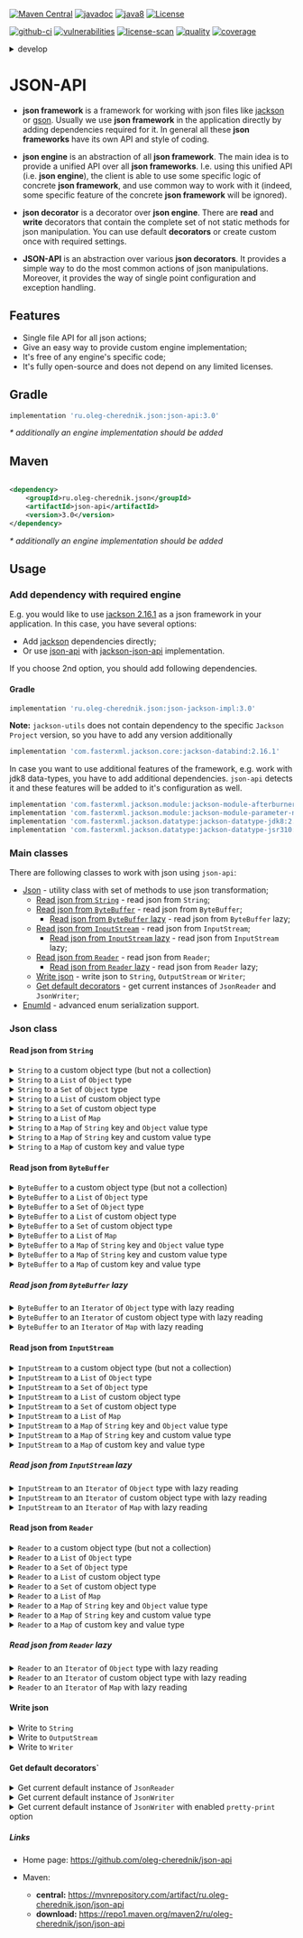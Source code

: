 [![Maven Central](https://maven-badges.herokuapp.com/maven-central/ru.oleg-cherednik.json/json-api/badge.svg)](https://maven-badges.herokuapp.com/maven-central/ru.oleg-cherednik.json/json-api)
[![javadoc](https://javadoc.io/badge2/ru.oleg-cherednik.json/json-api/javadoc.svg)](https://javadoc.io/doc/ru.oleg-cherednik.json/json-api)
[![java8](https://badgen.net/badge/java/8+/blue)](https://badgen.net/)
[![License](https://img.shields.io/badge/License-Apache%202.0-blue.svg)](http://www.apache.org/licenses/LICENSE-2.0.txt)

[![github-ci](https://github.com/oleg-cherednik/json-api/actions/workflows/github-ci.yml/badge.svg?branch=master&event=push)](https://github.com/oleg-cherednik/json-api/actions)
[![vulnerabilities](https://snyk.io/test/github/oleg-cherednik/json-api/badge.svg?targetFile=build.gradle)](https://snyk.io/test/github/oleg-cherednik/json-api?targetFile=build.gradle)
[![license-scan](https://app.fossa.com/api/projects/git%2Bgithub.com%2Foleg-cherednik%2Fjson-api.svg?type=shield)](https://app.fossa.com/projects/git%2Bgithub.com%2Foleg-cherednik%2Fjson-api?ref=badge_shield)
[![quality](https://app.codacy.com/project/badge/Grade/7645235119a749c79dd1bfb22b78dc34?branch=master)](https://app.codacy.com/gh/oleg-cherednik/json-api/dashboard?branch=master)
[![coverage](https://app.codacy.com/project/badge/Coverage/7645235119a749c79dd1bfb22b78dc34?branch=master)](https://app.codacy.com/gh/oleg-cherednik/json-api/coverage/dashboard?branch=master)

<details><summary>develop</summary>

[![github-ci](https://github.com/oleg-cherednik/json-api/actions/workflows/github-ci.yml/badge.svg?branch=develop&event=push)](https://github.com/oleg-cherednik/json-api/actions)
[![quality](https://app.codacy.com/project/badge/Grade/7645235119a749c79dd1bfb22b78dc34?branch=develop)](https://app.codacy.com/gh/oleg-cherednik/json-api/dashboard?branch=develop)
[![coverage](https://app.codacy.com/project/badge/Coverage/7645235119a749c79dd1bfb22b78dc34?branch=develop)](https://app.codacy.com/gh/oleg-cherednik/json-api/coverage/dashboard?branch=develop)

</details>

# JSON-API

*   __json framework__ is a framework for working with json files like
    [jackson](https://github.com/FasterXML/jackson) or
    [gson](https://github.com/google/gson). Usually we use __json framework__
    in the application directly by adding dependencies required for it. In
    general all these __json frameworks__ have its own API and style of coding.

*   __json engine__ is an abstraction of all __json framework__. The main
    idea is to provide a unified API over all __json frameworks__. I.e. using
    this unified API (i.e. __json engine__), the client is able to use some
    specific logic of concrete __json framework__, and use common way to work
    with it (indeed, some specific feature of the concrete __json framework__
    will be ignored).

*   __json decorator__ is a decorator over __json engine__. There are __read__
    and __write__ decorators that contain the complete set of not static methods
    for json manipulation. You can use default __decorators__ or create custom
    once with required settings.

*   __JSON-API__ is an abstraction over various __json decorators__. It provides
    a simple way to do the most common actions of json manipulations. Moreover,
    it provides the way of single point configuration and exception handling.

## Features

*   Single file API for all json actions;
*   Give an easy way to provide custom engine implementation;
*   It's free of any engine's specific code;
*   It's fully open-source and does not depend on any limited licenses.

## Gradle

```groovy
implementation 'ru.oleg-cherednik.json:json-api:3.0'
```

_* additionally an engine implementation should be added_

## Maven

```xml

<dependency>
    <groupId>ru.oleg-cherednik.json</groupId>
    <artifactId>json-api</artifactId>
    <version>3.0</version>
</dependency>
```

_* additionally an engine implementation should be added_

## Usage

### Add dependency with required engine

E.g. you would like to use [jackson 2.16.1](https://github.com/FasterXML/jackson)
as a json framework in your application. In this case, you have several options:

*   Add [jackson](https://github.com/FasterXML/jackson) dependencies directly;
*   Or use [json-api](https://github.com/oleg-cherednik/json-api) with [jackson-json-api](https://github.com/oleg-cherednik/json-jackson-impl)
    implementation.

If you choose 2nd option, you should add following dependencies.

#### Gradle

```groovy
implementation 'ru.oleg-cherednik.json:json-jackson-impl:3.0'
```

__Note:__ `jackson-utils` does not contain dependency to the specific
`Jackson Project` version, so you have to add any version additionally

```groovy
implementation 'com.fasterxml.jackson.core:jackson-databind:2.16.1'
```

In case you want to use additional features of the framework, e.g. work with
jdk8 data-types, you have to add additional dependencies. `json-api` detects it
and these features will be added to it's configuration as well.

```groovy
implementation 'com.fasterxml.jackson.module:jackson-module-afterburner:2.16.1'
implementation 'com.fasterxml.jackson.module:jackson-module-parameter-names:2.16.1'
implementation 'com.fasterxml.jackson.datatype:jackson-datatype-jdk8:2.16.1'
implementation 'com.fasterxml.jackson.datatype:jackson-datatype-jsr310:2.16.1'
```

### Main classes

There are following classes to work with json using `json-api`:

*   [Json](#json-class) - utility class with set of methods to use json transformation;
    *   [Read json from `String`](#read-json-from-string) - read json from `String`;
    *   [Read json from `ByteBuffer`](#read-json-from-bytebuffer) - read json from `ByteBuffer`;
        *   [Read json from `ByteBuffer` lazy](#read-json-from-bytebuffer-lazy) - read json from `ByteBuffer` lazy;
    *   [Read json from `InputStream`](#read-json-from-inputstream) - read json from `InputStream`;
        *   [Read json from `InputStream` lazy](#read-json-from-inputstream-lazy) - read json from `InputStream` lazy;
    *   [Read json from `Reader`](#read-json-from-reader) - read json from `Reader`;
        *   [Read json from `Reader` lazy](#read-json-from-reader-lazy) - read json from `Reader` lazy;
    *   [Write json](#write-json) - write json to `String`, `OutputStream` or `Writer`;
    *   [Get default decorators](#get-default-decorators) - get current instances of `JsonReader` and `JsonWriter`;
*   [EnumId](#work-with-enum) - advanced enum serialization support.

### Json class

#### Read json from `String`

<details><summary><code>String</code> to a custom object type (but not a collection)</summary>

```java
class Data {

    int intVal;
    String strVal;

    public static void demo() {
        String json = """
                 {
                    "intVal" : 666,
                    "strVal" : "omen"
                 }
                """;
        Data data = Json.readValue(json, Data.class);
    }

}
```

</details>

<details><summary><code>String</code> to a <code>List</code> of <code>Object</code> type</summary>

```java
class Data {

    public static void demo() {
        String json = """
                [
                    {
                        "intVal" : 555,
                        "strVal" : "victory"
                    },
                    {
                        "intVal" : 666,
                        "strVal" : "omen"
                    }
                ]
                """;
        List<Object> res = Json.readList(json);
    }

}
```

</details>

<details><summary><code>String</code> to a <code>Set</code> of <code>Object</code> type</summary>

```java
class Data {

    public static void demo() {
        String json = """
                [
                    {
                        "intVal" : 555,
                        "strVal" : "victory"
                    },
                    {
                        "intVal" : 666,
                        "strVal" : "omen"
                    }
                ]
                """;
        Set<Object> res = Json.readSet(json);
    }

}
```

</details>

<details><summary><code>String</code> to a <code>List</code> of custom object type</summary>

```java
class Data {

    int intVal;
    String strVal;

    public static void demo() {
        String json = """
                [
                    {
                        "intVal" : 555,
                        "strVal" : "victory"
                    },
                    {
                        "intVal" : 666,
                        "strVal" : "omen"
                    }
                ]
                """;
        List<Data> res = Json.readList(json, Data.class);
    }

}
```

</details>

<details><summary><code>String</code> to a <code>Set</code> of custom object type</summary>

```java
class Data {

    int intVal;
    String strVal;

    public static void demo() {
        String json = """
                [
                    {
                        "intVal" : 555,
                        "strVal" : "victory"
                    },
                    {
                        "intVal" : 666,
                        "strVal" : "omen"
                    }
                ]
                """;
        Set<Data> res = Json.readSet(json, Data.class);
    }

}
```

</details>

<details><summary><code>String</code> to a <code>List</code> of <code>Map</code></summary>

```java
class Data {

    int intVal;
    String strVal;

    public static void demo() {
        String json = """
                [
                    {
                        "intVal" : 555,
                        "strVal" : "victory"
                    },
                    {
                        "intVal" : 666,
                        "strVal" : "omen"
                    }
                ]
                """;
        List<Map<String, Object>> res = Json.readListOfMap(json);
    }

}
```

</details>

<details><summary><code>String</code> to a <code>Map</code> of <code>String</code> key and <code>Object</code> value type</summary>

```java
public class Book {

    private String title;
    private ZonedDateTime date;
    private int year;
    private List<String> authors;

    public static void demo() {
        String json = """
                {
                    "one": {
                        "title": "Thinking in Java",
                        "date": "2017-07-23T13:57:14.225Z",
                        "year": 1998,
                        "authors": [
                            "Bruce Eckel"
                        ]
                    },
                    "two": {
                        "title": "Ready for a victory",
                        "date": "2020-07-23T13:57:14.225Z",
                        "year": 2020,
                        "authors": [
                            "Oleg Cherednik"
                        ]
                    }
                }
                """;
        Map<String, Object> res = Json.readMap(json);
    }

}
```

</details>

<details><summary><code>String</code> to a <code>Map</code> of <code>String</code> key and custom value type</summary>

```java
public class Book {

    private String title;
    private ZonedDateTime date;
    private int year;
    private List<String> authors;

    public static void demo() {
        String json = """
                {
                    "one": {
                        "title": "Thinking in Java",
                        "date": "2017-07-23T13:57:14.225Z",
                        "year": 1998,
                        "authors": [
                            "Bruce Eckel"
                        ]
                    },
                    "two": {
                        "title": "Ready for a victory",
                        "date": "2020-07-23T13:57:14.225Z",
                        "year": 2020,
                        "authors": [
                            "Oleg Cherednik"
                        ]
                    }
                }
                """;
        Map<String, Book> res = Json.readMap(json, Book.class);
    }

}
```

</details>

<details><summary><code>String</code> to a <code>Map</code> of custom key and value type</summary>

```java
public class Book {

    private String title;
    private ZonedDateTime date;
    private int year;
    private List<String> authors;

    public static void demo() {
        String json = """
                {
                    "1": {
                        "title": "Thinking in Java",
                        "date": "2017-07-23T13:57:14.225Z",
                        "year": 1998,
                        "authors": [
                            "Bruce Eckel"
                        ]
                    },
                    "2": {
                        "title": "Ready for a victory",
                        "date": "2020-07-23T13:57:14.225Z",
                        "year": 2020,
                        "authors": [
                            "Oleg Cherednik"
                        ]
                    }
                }
                """;
        Map<Integer, Book> res = Json.readMap(json, Integer.class, Book.class);
    }

}
```

</details>

#### Read json from `ByteBuffer`

<details><summary><code>ByteBuffer</code> to a custom object type (but not a collection)</summary>

```java
class Data {

    int intVal;
    String strVal;

    public static void demo() {
        String json = """
                 {
                    "intVal" : 666,
                    "strVal" : "omen"
                 }
                """;
        ByteBuffer buf = ByteBuffer.wrap(json.getBytes(StandardCharsets.UTF_8));
        Data data = Json.readValue(buf, Data.class);
    }

}
```

</details>

<details><summary><code>ByteBuffer</code> to a <code>List</code> of <code>Object</code> type</summary>

```java
class Data {

    public static void demo() {
        String json = """
                [
                    {
                        "intVal" : 555,
                        "strVal" : "victory"
                    },
                    {
                        "intVal" : 666,
                        "strVal" : "omen"
                    }
                ]
                """;
        ByteBuffer buf = ByteBuffer.wrap(json.getBytes(StandardCharsets.UTF_8));
        List<Object> res = Json.readList(buf);
    }

}
```

</details>

<details><summary><code>ByteBuffer</code> to a <code>Set</code> of <code>Object</code> type</summary>

```java
class Data {

    public static void demo() {
        String json = """
                [
                    {
                        "intVal" : 555,
                        "strVal" : "victory"
                    },
                    {
                        "intVal" : 666,
                        "strVal" : "omen"
                    }
                ]
                """;
        ByteBuffer buf = ByteBuffer.wrap(json.getBytes(StandardCharsets.UTF_8));
        Set<Object> res = Json.readSet(buf);
    }

}
```

</details>

<details><summary><code>ByteBuffer</code> to a <code>List</code> of custom object type</summary>

```java
class Data {

    int intVal;
    String strVal;

    public static void demo() {
        String json = """
                [
                    {
                        "intVal" : 555,
                        "strVal" : "victory"
                    },
                    {
                        "intVal" : 666,
                        "strVal" : "omen"
                    }
                ]
                """;
        ByteBuffer buf = ByteBuffer.wrap(json.getBytes(StandardCharsets.UTF_8));
        List<Data> res = Json.readList(buf, Data.class);
    }

}
```

</details>

<details><summary><code>ByteBuffer</code> to a <code>Set</code> of custom object type</summary>

```java
class Data {

    int intVal;
    String strVal;

    public static void demo() {
        String json = """
                [
                    {
                        "intVal" : 555,
                        "strVal" : "victory"
                    },
                    {
                        "intVal" : 666,
                        "strVal" : "omen"
                    }
                ]
                """;
        ByteBuffer buf = ByteBuffer.wrap(json.getBytes(StandardCharsets.UTF_8));
        Set<Data> res = Json.readSet(buf, Data.class);
    }

}
```

</details>

<details><summary><code>ByteBuffer</code> to a <code>List</code> of <code>Map</code></summary>

```java
class Data {

    int intVal;
    String strVal;

    public static void demo() {
        String json = """
                [
                    {
                        "intVal" : 555,
                        "strVal" : "victory"
                    },
                    {
                        "intVal" : 666,
                        "strVal" : "omen"
                    }
                ]
                """;
        ByteBuffer buf = ByteBuffer.wrap(json.getBytes(StandardCharsets.UTF_8));
        List<Map<String, Object>> res = Json.readListOfMap(buf);
    }

}
```

</details>

<details><summary><code>ByteBuffer</code> to a <code>Map</code> of <code>String</code> key and <code>Object</code> value type</summary>

```java
public class Book {

    private String title;
    private ZonedDateTime date;
    private int year;
    private List<String> authors;

    public static void demo() {
        String json = """
                {
                    "one": {
                        "title": "Thinking in Java",
                        "date": "2017-07-23T13:57:14.225Z",
                        "year": 1998,
                        "authors": [
                            "Bruce Eckel"
                        ]
                    },
                    "two": {
                        "title": "Ready for a victory",
                        "date": "2020-07-23T13:57:14.225Z",
                        "year": 2020,
                        "authors": [
                            "Oleg Cherednik"
                        ]
                    }
                }
                """;
        ByteBuffer buf = ByteBuffer.wrap(json.getBytes(StandardCharsets.UTF_8));
        Map<String, Object> res = Json.readMap(buf);
    }

}
```

</details>

<details><summary><code>ByteBuffer</code> to a <code>Map</code> of <code>String</code> key and custom value type</summary>

```java
public class Book {

    private String title;
    private ZonedDateTime date;
    private int year;
    private List<String> authors;

    public static void demo() {
        String json = """
                {
                    "one": {
                        "title": "Thinking in Java",
                        "date": "2017-07-23T13:57:14.225Z",
                        "year": 1998,
                        "authors": [
                            "Bruce Eckel"
                        ]
                    },
                    "two": {
                        "title": "Ready for a victory",
                        "date": "2020-07-23T13:57:14.225Z",
                        "year": 2020,
                        "authors": [
                            "Oleg Cherednik"
                        ]
                    }
                }
                """;
        ByteBuffer buf = ByteBuffer.wrap(json.getBytes(StandardCharsets.UTF_8));
        Map<String, Book> res = Json.readMap(buf, Book.class);
    }

}
```

</details>

<details><summary><code>ByteBuffer</code> to a <code>Map</code> of custom key and value type</summary>

```java
public class Book {

    private String title;
    private ZonedDateTime date;
    private int year;
    private List<String> authors;

    public static void demo() {
        String json = """
                {
                    "1": {
                        "title": "Thinking in Java",
                        "date": "2017-07-23T13:57:14.225Z",
                        "year": 1998,
                        "authors": [
                            "Bruce Eckel"
                        ]
                    },
                    "2": {
                        "title": "Ready for a victory",
                        "date": "2020-07-23T13:57:14.225Z",
                        "year": 2020,
                        "authors": [
                            "Oleg Cherednik"
                        ]
                    }
                }
                """;
        ByteBuffer buf = ByteBuffer.wrap(json.getBytes(StandardCharsets.UTF_8));
        Map<Integer, Book> res = Json.readMap(buf, Integer.class, Book.class);
    }

}
```

</details>

##### Read json from `ByteBuffer` lazy

<details><summary><code>ByteBuffer</code> to an <code>Iterator</code> of <code>Object</code> type with lazy reading</summary>

```java
class Data {

    int intVal;
    String strVal;

    public static void demo() {
        String json = """
                [
                    {
                        "intVal" : 555,
                        "strVal" : "victory"
                    },
                    {
                        "intVal" : 666,
                        "strVal" : "omen"
                    }
                ]
                """;
        ByteBuffer buf = ByteBuffer.wrap(json.getBytes(StandardCharsets.UTF_8));
        Iterator<Object> it = Json.readListLazy(buf);
    }

}
```

</details>

<details><summary><code>ByteBuffer</code> to an <code>Iterator</code> of custom object type with lazy reading</summary>

```java
class Data {

    int intVal;
    String strVal;

    public static void demo() {
        String json = """
                [
                    {
                        "intVal" : 555,
                        "strVal" : "victory"
                    },
                    {
                        "intVal" : 666,
                        "strVal" : "omen"
                    }
                ]
                """;
        ByteBuffer buf = ByteBuffer.wrap(json.getBytes(StandardCharsets.UTF_8));
        Iterator<Data> it = Json.readListLazy(buf, Data.class);
    }

}
```

</details>

<details><summary><code>ByteBuffer</code> to an <code>Iterator</code> of <code>Map</code> with lazy reading</summary>

```java
class Data {

    int intVal;
    String strVal;

    public static void demo() {
        String json = """
                [
                    {
                        "intVal" : 555,
                        "strVal" : "victory"
                    },
                    {
                        "intVal" : 666,
                        "strVal" : "omen"
                    }
                ]
                """;
        ByteBuffer buf = ByteBuffer.wrap(json.getBytes(StandardCharsets.UTF_8));
        Iterator<Map<String, Object>> it = Json.readListOfMapLazy(buf);
    }

}
```

</details>

#### Read json from `InputStream`

<details><summary><code>InputStream</code> to a custom object type (but not a collection)</summary>

```java
class Data {

    int intVal;
    String strVal;

    public static void demo() {
        String json = """
                 {
                    "intVal" : 666,
                    "strVal" : "omen"
                 }
                """;
        InputStream in = new ByteArrayInputStream(json.getBytes());
        Data data = Json.readValue(in, Data.class);
    }

}
```

</details>

<details><summary><code>InputStream</code> to a <code>List</code> of <code>Object</code> type</summary>

```java
class Data {

    public static void demo() {
        String json = """
                [
                    {
                        "intVal" : 555,
                        "strVal" : "victory"
                    },
                    {
                        "intVal" : 666,
                        "strVal" : "omen"
                    }
                ]
                """;
        InputStream in = new ByteArrayInputStream(json.getBytes());
        List<Object> res = Json.readList(in);
    }

}
```

</details>

<details><summary><code>InputStream</code> to a <code>Set</code> of <code>Object</code> type</summary>

```java
class Data {

    public static void demo() {
        String json = """
                [
                    {
                        "intVal" : 555,
                        "strVal" : "victory"
                    },
                    {
                        "intVal" : 666,
                        "strVal" : "omen"
                    }
                ]
                """;
        InputStream in = new ByteArrayInputStream(json.getBytes());
        Set<Object> res = Json.readSet(in);
    }

}
```

</details>

<details><summary><code>InputStream</code> to a <code>List</code> of custom object type</summary>

```java
class Data {

    int intVal;
    String strVal;

    public static void demo() {
        String json = """
                [
                    {
                        "intVal" : 555,
                        "strVal" : "victory"
                    },
                    {
                        "intVal" : 666,
                        "strVal" : "omen"
                    }
                ]
                """;
        InputStream in = new ByteArrayInputStream(json.getBytes());
        List<Data> res = Json.readList(in, Data.class);
    }

}
```

</details>

<details><summary><code>InputStream</code> to a <code>Set</code> of custom object type</summary>

```java
class Data {

    int intVal;
    String strVal;

    public static void demo() {
        String json = """
                [
                    {
                        "intVal" : 555,
                        "strVal" : "victory"
                    },
                    {
                        "intVal" : 666,
                        "strVal" : "omen"
                    }
                ]
                """;
        InputStream in = new ByteArrayInputStream(json.getBytes());
        Set<Data> res = Json.readSet(in, Data.class);
    }

}
```

</details>

<details><summary><code>InputStream</code> to a <code>List</code> of <code>Map</code></summary>

```java
class Data {

    int intVal;
    String strVal;

    public static void demo() {
        String json = """
                [
                    {
                        "intVal" : 555,
                        "strVal" : "victory"
                    },
                    {
                        "intVal" : 666,
                        "strVal" : "omen"
                    }
                ]
                """;
        InputStream in = new ByteArrayInputStream(json.getBytes());
        List<Map<String, Object>> res = Json.readListOfMap(in);
    }

}
```

</details>

<details><summary><code>InputStream</code> to a <code>Map</code> of <code>String</code> key and <code>Object</code> value type</summary>

```java
public class Book {

    private String title;
    private ZonedDateTime date;
    private int year;
    private List<String> authors;

    public static void demo() {
        String json = """
                {
                    "one": {
                        "title": "Thinking in Java",
                        "date": "2017-07-23T13:57:14.225Z",
                        "year": 1998,
                        "authors": [
                            "Bruce Eckel"
                        ]
                    },
                    "two": {
                        "title": "Ready for a victory",
                        "date": "2020-07-23T13:57:14.225Z",
                        "year": 2020,
                        "authors": [
                            "Oleg Cherednik"
                        ]
                    }
                }
                """;
        InputStream in = new ByteArrayInputStream(json.getBytes());
        Map<String, Object> res = Json.readMap(in);
    }

}
```

</details>

<details><summary><code>InputStream</code> to a <code>Map</code> of <code>String</code> key and custom value type</summary>

```java
public class Book {

    private String title;
    private ZonedDateTime date;
    private int year;
    private List<String> authors;

    public static void demo() {
        String json = """
                {
                    "one": {
                        "title": "Thinking in Java",
                        "date": "2017-07-23T13:57:14.225Z",
                        "year": 1998,
                        "authors": [
                            "Bruce Eckel"
                        ]
                    },
                    "two": {
                        "title": "Ready for a victory",
                        "date": "2020-07-23T13:57:14.225Z",
                        "year": 2020,
                        "authors": [
                            "Oleg Cherednik"
                        ]
                    }
                }
                """;
        InputStream in = new ByteArrayInputStream(json.getBytes());
        Map<String, Book> res = Json.readMap(in, Book.class);
    }

}
```

</details>

<details><summary><code>InputStream</code> to a <code>Map</code> of custom key and value type</summary>

```java
public class Book {

    private String title;
    private ZonedDateTime date;
    private int year;
    private List<String> authors;

    public static void demo() {
        String json = """
                {
                    "1": {
                        "title": "Thinking in Java",
                        "date": "2017-07-23T13:57:14.225Z",
                        "year": 1998,
                        "authors": [
                            "Bruce Eckel"
                        ]
                    },
                    "2": {
                        "title": "Ready for a victory",
                        "date": "2020-07-23T13:57:14.225Z",
                        "year": 2020,
                        "authors": [
                            "Oleg Cherednik"
                        ]
                    }
                }
                """;
        InputStream in = new ByteArrayInputStream(json.getBytes());
        Map<Integer, Book> res = Json.readMap(in, Integer.class, Book.class);
    }

}
```

</details>

##### Read json from `InputStream` lazy

<details><summary><code>InputStream</code> to an <code>Iterator</code> of <code>Object</code> type with lazy reading</summary>

```java
class Data {

    int intVal;
    String strVal;

    public static void demo() {
        String json = """
                [
                    {
                        "intVal" : 555,
                        "strVal" : "victory"
                    },
                    {
                        "intVal" : 666,
                        "strVal" : "omen"
                    }
                ]
                """;
        InputStream in = new ByteArrayInputStream(json.getBytes());
        AutoCloseableIterator<Object> it = Json.readListLazy(in);
    }

}
```

</details>


<details><summary><code>InputStream</code> to an <code>Iterator</code> of custom object type with lazy reading</summary>

```java
class Data {

    int intVal;
    String strVal;

    public static void demo() {
        String json = """
                [
                    {
                        "intVal" : 555,
                        "strVal" : "victory"
                    },
                    {
                        "intVal" : 666,
                        "strVal" : "omen"
                    }
                ]
                """;
        InputStream in = new ByteArrayInputStream(json.getBytes());
        AutoCloseableIterator<Data> it = Json.readListLazy(in, Data.class);
    }

}
```

</details>

<details><summary><code>InputStream</code> to an <code>Iterator</code> of <code>Map</code> with lazy reading</summary>

```java
class Data {

    int intVal;
    String strVal;

    public static void demo() {
        String json = """
                [
                    {
                        "intVal" : 555,
                        "strVal" : "victory"
                    },
                    {
                        "intVal" : 666,
                        "strVal" : "omen"
                    }
                ]
                """;
        InputStream in = new ByteArrayInputStream(json.getBytes());
        AutoCloseableIterator<Map<String, Object>> it = Json.readListOfMapLazy(in);
    }

}
```

</details>

#### Read json from `Reader`

<details><summary><code>Reader</code> to a custom object type (but not a collection)</summary>

```java
class Data {

    int intVal;
    String strVal;

    public static void demo() {
        String json = """
                 {
                    "intVal" : 666,
                    "strVal" : "omen"
                 }
                """;
        Reader reader = new ByteArrayInputStream(json.getBytes());
        Data data = Json.readValue(reader, Data.class);
    }

}
```

</details>

<details><summary><code>Reader</code> to a <code>List</code> of <code>Object</code> type</summary>

```java
class Data {

    public static void demo() {
        String json = """
                [
                    {
                        "intVal" : 555,
                        "strVal" : "victory"
                    },
                    {
                        "intVal" : 666,
                        "strVal" : "omen"
                    }
                ]
                """;
        Reader reader = new StringReader(json);
        List<Object> res = Json.readList(reader);
    }

}
```

</details>

<details><summary><code>Reader</code> to a <code>Set</code> of <code>Object</code> type</summary>

```java
class Data {

    public static void demo() {
        String json = """
                [
                    {
                        "intVal" : 555,
                        "strVal" : "victory"
                    },
                    {
                        "intVal" : 666,
                        "strVal" : "omen"
                    }
                ]
                """;
        Reader reader = new StringReader(json);
        Set<Object> res = Json.readSet(reader);
    }

}
```

</details>

<details><summary><code>Reader</code> to a <code>List</code> of custom object type</summary>

```java
class Data {

    int intVal;
    String strVal;

    public static void demo() {
        String json = """
                [
                    {
                        "intVal" : 555,
                        "strVal" : "victory"
                    },
                    {
                        "intVal" : 666,
                        "strVal" : "omen"
                    }
                ]
                """;
        Reader reader = new StringReader(json);
        List<Data> res = Json.readList(reader, Data.class);
    }

}
```

</details>

<details><summary><code>Reader</code> to a <code>Set</code> of custom object type</summary>

```java
class Data {

    int intVal;
    String strVal;

    public static void demo() {
        String json = """
                [
                    {
                        "intVal" : 555,
                        "strVal" : "victory"
                    },
                    {
                        "intVal" : 666,
                        "strVal" : "omen"
                    }
                ]
                """;
        Reader reader = new StringReader(json);
        Set<Data> res = Json.readSet(reader, Data.class);
    }

}
```

</details>

<details><summary><code>Reader</code> to a <code>List</code> of <code>Map</code></summary>

```java
class Data {

    int intVal;
    String strVal;

    public static void demo() {
        String json = """
                [
                    {
                        "intVal" : 555,
                        "strVal" : "victory"
                    },
                    {
                        "intVal" : 666,
                        "strVal" : "omen"
                    }
                ]
                """;
        Reader reader = new StringReader(json);
        List<Map<String, Object>> res = Json.readListOfMap(reader);
    }

}
```

</details>

<details><summary><code>Reader</code> to a <code>Map</code> of <code>String</code> key and <code>Object</code> value type</summary>

```java
public class Book {

    private String title;
    private ZonedDateTime date;
    private int year;
    private List<String> authors;

    public static void demo() {
        String json = """
                {
                    "one": {
                        "title": "Thinking in Java",
                        "date": "2017-07-23T13:57:14.225Z",
                        "year": 1998,
                        "authors": [
                            "Bruce Eckel"
                        ]
                    },
                    "two": {
                        "title": "Ready for a victory",
                        "date": "2020-07-23T13:57:14.225Z",
                        "year": 2020,
                        "authors": [
                            "Oleg Cherednik"
                        ]
                    }
                }
                """;
        Reader reader = new StringReader(json);
        Map<String, Object> res = Json.readMap(reader);
    }

}
```

</details>

<details><summary><code>Reader</code> to a <code>Map</code> of <code>String</code> key and custom value type</summary>

```java
public class Book {

    private String title;
    private ZonedDateTime date;
    private int year;
    private List<String> authors;

    public static void demo() {
        String json = """
                {
                    "one": {
                        "title": "Thinking in Java",
                        "date": "2017-07-23T13:57:14.225Z",
                        "year": 1998,
                        "authors": [
                            "Bruce Eckel"
                        ]
                    },
                    "two": {
                        "title": "Ready for a victory",
                        "date": "2020-07-23T13:57:14.225Z",
                        "year": 2020,
                        "authors": [
                            "Oleg Cherednik"
                        ]
                    }
                }
                """;
        Reader reader = new StringReader(json);
        Map<String, Book> res = Json.readMap(reader, Book.class);
    }

}
```

</details>

<details><summary><code>Reader</code> to a <code>Map</code> of custom key and value type</summary>

```java
public class Book {

    private String title;
    private ZonedDateTime date;
    private int year;
    private List<String> authors;

    public static void demo() {
        String json = """
                {
                    "1": {
                        "title": "Thinking in Java",
                        "date": "2017-07-23T13:57:14.225Z",
                        "year": 1998,
                        "authors": [
                            "Bruce Eckel"
                        ]
                    },
                    "2": {
                        "title": "Ready for a victory",
                        "date": "2020-07-23T13:57:14.225Z",
                        "year": 2020,
                        "authors": [
                            "Oleg Cherednik"
                        ]
                    }
                }
                """;
        Reader reader = new StringReader(json);
        Map<Integer, Book> res = Json.readMap(reader, Integer.class, Book.class);
    }

}
```

</details>

##### Read json from `Reader` lazy

<details><summary><code>Reader</code> to an <code>Iterator</code> of <code>Object</code> type with lazy reading</summary>

```java
class Data {

    int intVal;
    String strVal;

    public static void demo() {
        String json = """
                [
                    {
                        "intVal" : 555,
                        "strVal" : "victory"
                    },
                    {
                        "intVal" : 666,
                        "strVal" : "omen"
                    }
                ]
                """;
        Reader reader = new StringReader(json);
        AutoCloseableIterator<Object> it = Json.readListLazy(reader);
    }

}
```

</details>

<details><summary><code>Reader</code> to an <code>Iterator</code> of custom object type with lazy reading</summary>

```java
class Data {

    int intVal;
    String strVal;

    public static void demo() {
        String json = """
                [
                    {
                        "intVal" : 555,
                        "strVal" : "victory"
                    },
                    {
                        "intVal" : 666,
                        "strVal" : "omen"
                    }
                ]
                """;
        Reader reader = new StringReader(json);
        AutoCloseableIterator<Data> it = Json.readListLazy(reader, Data.class);
    }

}
```

</details>

<details><summary><code>Reader</code> to an <code>Iterator</code> of <code>Map</code> with lazy reading</summary>

```java
class Data {

    int intVal;
    String strVal;

    public static void demo() {
        String json = """
                [
                    {
                        "intVal" : 555,
                        "strVal" : "victory"
                    },
                    {
                        "intVal" : 666,
                        "strVal" : "omen"
                    }
                ]
                """;
        Reader reader = new StringReader(json);
        AutoCloseableIterator<Map<String, Object>> it = Json.readListOfMapLazy(reader);
    }

}
```

</details>

#### Write json

<details><summary>Write to <code>String</code></summary>

```java
class Data {

    int intVal;
    String strVal;

    public static void demo() {
        Data data = new Data(666, "omen");
        String json = Json.writeValue(data);
    }

}
```

</details>

<details><summary>Write to <code>OutputStream</code></summary>

```java
class Data {

    int intVal;
    String strVal;

    public static void demo() {
        Data data = new Data(666, "omen");

        try (OutputStream out = new ByteArrayOutputStream()) {
            Json.writeValue(data, out);
        }
    }

}
```

</details>

<details><summary>Write to <code>Writer</code></summary>

```java
class Data {

    int intVal;
    String strVal;

    public static void demo() {
        Data data = new Data(666, "omen");

        try (Writer out = new StringWriter()) {
            Json.writeValue(data, out);
        }
    }

}
```

</details>

#### Get default decorators`

<details><summary>Get current default instance of <code>JsonReader</code></summary>

```java
class Data {

    public static void demo() {
        String json = """
                 {
                    "intVal" : 666,
                    "strVal" : "omen"
                 }
                """;

        // using static method
        Data data1 = Json.readValue(json, Data.class);

        // alternative: using JsonReader instance
        JsonReader reader = Json.reader();
        Data data2 = reader.readValue(json, Data.class);
    }

}
```

</details>

<details><summary>Get current default instance of <code>JsonWriter</code></summary>

```java
class Data {

    public static void demo() {
        Data data = new Data(666, "omen");

        // using static method
        String json1 = Json.writeValue(data);

        // alternative: using JsonWriter instance
        JsonWriter writer = Json.writer();
        String json2 = writer.writeValue(data);
    }

}
```

</details>

<details><summary>Get current default instance of <code>JsonWriter</code> with enabled <code>pretty-print</code> option</summary>

```java
class Data {

    public static void demo() {
        Data data = new Data(666, "omen");

        // there is no way for pretty-print using static method

        // using JsonWriter instance with pretty-print option
        JsonWriter writer = Json.prettyPrint();
        String json = writer.writeValue(data);
    }

}
```

</details>

##### Links

*   Home page: https://github.com/oleg-cherednik/json-api

*   Maven:
    *   __central:__ https://mvnrepository.com/artifact/ru.oleg-cherednik.json/json-api
    *   __download:__ https://repo1.maven.org/maven2/ru/oleg-cherednik/json/json-api
